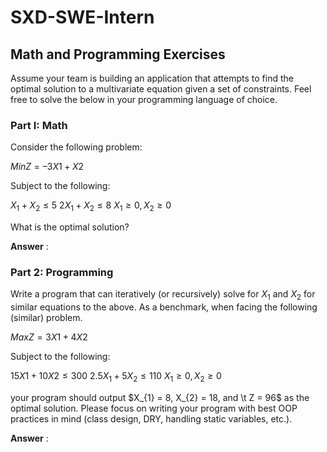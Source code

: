 # SXD-SWE-Intern
## Math and Programming Exercises
Assume your team is building an application that attempts to find the optimal solution to a multivariate equation given a set of constraints. Feel free to solve the below in your programming language of choice.

### Part I: Math

Consider the following problem:

$Min Z = –3X1 + X2$

Subject to the following:

$X_{1} + X_{2} ≤ 5$
$2X_{1} + X_{2} ≤ 8$
$X_{1} ≥ 0, X_{2} ≥ 0$

What is the optimal solution?

**Answer** :


### Part 2: Programming

Write a program that can iteratively (or recursively) solve for $X_{1}$ and $X_{2}$ for similar equations to the above. As a benchmark, when facing the following (similar) problem.

$Max Z = 3X1 + 4X2$

Subject to the following:

$15X1 + 10X2 ≤ 300$
$2.5X_{1} + 5X_{2} ≤ 110$
$X_{1} ≥ 0, X_{2} ≥ 0$

your program should output $X_{1} = 8, X_{2} = 18, and \t Z = 96$ as the optimal solution. Please focus on writing your program with best OOP practices in mind (class design, DRY, handling static variables, etc.).

**Answer** :


